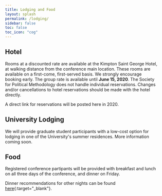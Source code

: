 ```yaml
---
title: Lodging and Food
layout: splash
permalink: /lodging/
sidebar: false
toc: false
toc_icon: "cog"
---
```


## Hotel 

Rooms at a discounted rate are available at the Kimpton Saint George Hotel, at walking distance from the conference main location.  These rooms are available on a first-come, first-served basis.  We strongly encourage booking early.  The group rate is available until <b>June 15, 2020</b>.  The Society for Political Methodology does not handle individual reservations.  Changes and/or cancellations to hotel reservations should be made with the hotel directly.

A direct link for reservations will be posted here in 2020.

## University Lodging

We will provide graduate student participants with a low-cost option for lodging in one of the University's summer residences.  More information coming soon.

## Food

Registered conference partipants will be provided with breakfast and lunch on all three days of the conference, and dinner on Friday.

Dinner recommendations for other nights can be found [here](https://www.eater.com/maps/best-restaurants-toronto-canada){:target="_blank"}.
